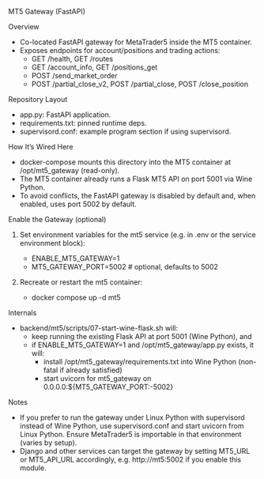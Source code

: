 MT5 Gateway (FastAPI)

Overview
- Co-located FastAPI gateway for MetaTrader5 inside the MT5 container.
- Exposes endpoints for account/positions and trading actions:
  - GET /health, GET /routes
  - GET /account_info, GET /positions_get
  - POST /send_market_order
  - POST /partial_close_v2, POST /partial_close, POST /close_position

Repository Layout
- app.py: FastAPI application.
- requirements.txt: pinned runtime deps.
- supervisord.conf: example program section if using supervisord.

How It’s Wired Here
- docker-compose mounts this directory into the MT5 container at /opt/mt5_gateway (read-only).
- The MT5 container already runs a Flask MT5 API on port 5001 via Wine Python.
- To avoid conflicts, the FastAPI gateway is disabled by default and, when enabled, uses port 5002 by default.

Enable the Gateway (optional)
1) Set environment variables for the mt5 service (e.g. in .env or the service environment block):
   - ENABLE_MT5_GATEWAY=1
   - MT5_GATEWAY_PORT=5002   # optional, defaults to 5002

2) Recreate or restart the mt5 container:
   - docker compose up -d mt5

Internals
- backend/mt5/scripts/07-start-wine-flask.sh will:
  - keep running the existing Flask API at port 5001 (Wine Python), and
  - if ENABLE_MT5_GATEWAY=1 and /opt/mt5_gateway/app.py exists, it will:
    - install /opt/mt5_gateway/requirements.txt into Wine Python (non-fatal if already satisfied)
    - start uvicorn for mt5_gateway on 0.0.0.0:${MT5_GATEWAY_PORT:-5002}

Notes
- If you prefer to run the gateway under Linux Python with supervisord instead of Wine Python, use supervisord.conf and start uvicorn from Linux Python. Ensure MetaTrader5 is importable in that environment (varies by setup).
- Django and other services can target the gateway by setting MT5_URL or MT5_API_URL accordingly, e.g. http://mt5:5002 if you enable this module.


